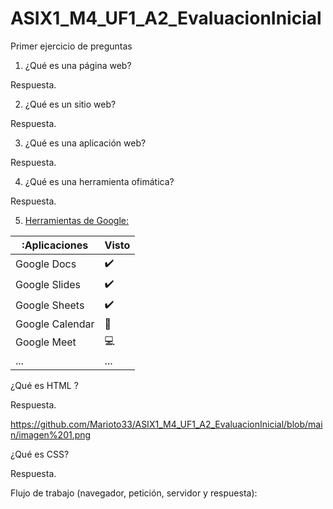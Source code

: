 # ASIX1_M4_UF1_A2_EvaluacionInicial
Primer ejercicio de preguntas


1. ¿Qué es una página web?


Respuesta.


2. ¿Qué es un sitio web?


Respuesta.


3. ¿Qué es una aplicación web?


Respuesta.


4. ¿Qué es una herramienta ofimática?


Respuesta.


5. [Herramientas de Google:](https://about.google/products/ "enlace a las herramientas de google")

|:Aplicaciones|Visto|
|-----------|----|
|Google Docs|✔️|
|Google Slides|✔️|
|Google Sheets|✔️|
|Google Calendar|📅|
|Google Meet|💻|
|...|...|


¿Qué es HTML ?

Respuesta.

https://github.com/Marioto33/ASIX1_M4_UF1_A2_EvaluacionInicial/blob/main/imagen%201.png


¿Qué es CSS?

Respuesta.


Flujo de trabajo (navegador, petición, servidor y respuesta):
[](https://github.com/Marioto33/ASIX1_M4_UF1_A2_EvaluacionInicial/blob/main/imagen%202.png)